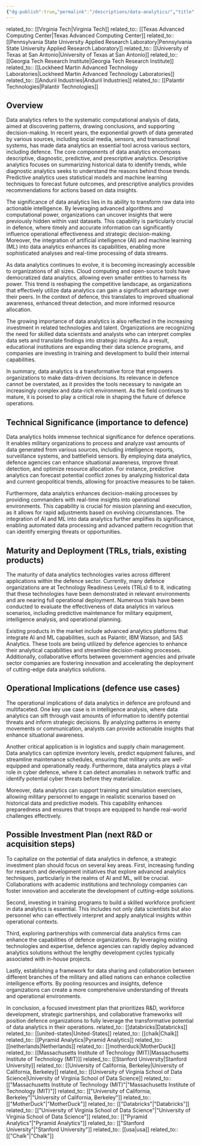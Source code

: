 ```yaml
---
{"dg-publish":true,"permalink":"/descriptions/data-analytics/","title":"data analytics"}
---
```


related_to:: [[Virginia Tech\|Virginia Tech]]
related_to:: [[Texas Advanced Computing Center\|Texas Advanced Computing Center]]
related_to:: [[Pennsylvania State University Applied Research Laboratory\|Pennsylvania State University Applied Research Laboratory]]
related_to:: [[University of Texas at San Antonio\|University of Texas at San Antonio]]
related_to:: [[Georgia Tech Research Institute\|Georgia Tech Research Institute]]
related_to:: [[Lockheed Martin Advanced Technology Laboratories\|Lockheed Martin Advanced Technology Laboratories]]
related_to:: [[Anduril Industries\|Anduril Industries]]
related_to:: [[Palantir Technologies\|Palantir Technologies]]
## Overview
Data analytics refers to the systematic computational analysis of data, aimed at discovering patterns, drawing conclusions, and supporting decision-making. In recent years, the exponential growth of data generated by various sources, including social media, sensors, and transactional systems, has made data analytics an essential tool across various sectors, including defence. The core components of data analytics encompass descriptive, diagnostic, predictive, and prescriptive analytics. Descriptive analytics focuses on summarizing historical data to identify trends, while diagnostic analytics seeks to understand the reasons behind those trends. Predictive analytics uses statistical models and machine learning techniques to forecast future outcomes, and prescriptive analytics provides recommendations for actions based on data insights.

The significance of data analytics lies in its ability to transform raw data into actionable intelligence. By leveraging advanced algorithms and computational power, organizations can uncover insights that were previously hidden within vast datasets. This capability is particularly crucial in defence, where timely and accurate information can significantly influence operational effectiveness and strategic decision-making. Moreover, the integration of artificial intelligence (AI) and machine learning (ML) into data analytics enhances its capabilities, enabling more sophisticated analyses and real-time processing of data streams.

As data analytics continues to evolve, it is becoming increasingly accessible to organizations of all sizes. Cloud computing and open-source tools have democratized data analytics, allowing even smaller entities to harness its power. This trend is reshaping the competitive landscape, as organizations that effectively utilize data analytics can gain a significant advantage over their peers. In the context of defence, this translates to improved situational awareness, enhanced threat detection, and more informed resource allocation.

The growing importance of data analytics is also reflected in the increasing investment in related technologies and talent. Organizations are recognizing the need for skilled data scientists and analysts who can interpret complex data sets and translate findings into strategic insights. As a result, educational institutions are expanding their data science programs, and companies are investing in training and development to build their internal capabilities.

In summary, data analytics is a transformative force that empowers organizations to make data-driven decisions. Its relevance in defence cannot be overstated, as it provides the tools necessary to navigate an increasingly complex and data-rich environment. As the field continues to mature, it is poised to play a critical role in shaping the future of defence operations.

## Technical Significance (importance to defence)
Data analytics holds immense technical significance for defence operations. It enables military organizations to process and analyze vast amounts of data generated from various sources, including intelligence reports, surveillance systems, and battlefield sensors. By employing data analytics, defence agencies can enhance situational awareness, improve threat detection, and optimize resource allocation. For instance, predictive analytics can forecast potential conflict zones by analyzing historical data and current geopolitical trends, allowing for proactive measures to be taken.

Furthermore, data analytics enhances decision-making processes by providing commanders with real-time insights into operational environments. This capability is crucial for mission planning and execution, as it allows for rapid adjustments based on evolving circumstances. The integration of AI and ML into data analytics further amplifies its significance, enabling automated data processing and advanced pattern recognition that can identify emerging threats or opportunities.

## Maturity and Deployment (TRLs, trials, existing products)
The maturity of data analytics technologies varies across different applications within the defence sector. Currently, many defence organizations are at Technology Readiness Levels (TRLs) 6 to 8, indicating that these technologies have been demonstrated in relevant environments and are nearing full operational deployment. Numerous trials have been conducted to evaluate the effectiveness of data analytics in various scenarios, including predictive maintenance for military equipment, intelligence analysis, and operational planning.

Existing products in the market include advanced analytics platforms that integrate AI and ML capabilities, such as Palantir, IBM Watson, and SAS Analytics. These tools are being utilized by defence agencies to enhance their analytical capabilities and streamline decision-making processes. Additionally, collaborative efforts between government agencies and private sector companies are fostering innovation and accelerating the deployment of cutting-edge data analytics solutions.

## Operational Implications (defence use cases)
The operational implications of data analytics in defence are profound and multifaceted. One key use case is in intelligence analysis, where data analytics can sift through vast amounts of information to identify potential threats and inform strategic decisions. By analyzing patterns in enemy movements or communication, analysts can provide actionable insights that enhance situational awareness.

Another critical application is in logistics and supply chain management. Data analytics can optimize inventory levels, predict equipment failures, and streamline maintenance schedules, ensuring that military units are well-equipped and operationally ready. Furthermore, data analytics plays a vital role in cyber defence, where it can detect anomalies in network traffic and identify potential cyber threats before they materialize.

Moreover, data analytics can support training and simulation exercises, allowing military personnel to engage in realistic scenarios based on historical data and predictive models. This capability enhances preparedness and ensures that troops are equipped to handle real-world challenges effectively.

## Possible Investment Plan (next R&D or acquisition steps)
To capitalize on the potential of data analytics in defence, a strategic investment plan should focus on several key areas. First, increasing funding for research and development initiatives that explore advanced analytics techniques, particularly in the realms of AI and ML, will be crucial. Collaborations with academic institutions and technology companies can foster innovation and accelerate the development of cutting-edge solutions.

Second, investing in training programs to build a skilled workforce proficient in data analytics is essential. This includes not only data scientists but also personnel who can effectively interpret and apply analytical insights within operational contexts.

Third, exploring partnerships with commercial data analytics firms can enhance the capabilities of defence organizations. By leveraging existing technologies and expertise, defence agencies can rapidly deploy advanced analytics solutions without the lengthy development cycles typically associated with in-house projects.

Lastly, establishing a framework for data sharing and collaboration between different branches of the military and allied nations can enhance collective intelligence efforts. By pooling resources and insights, defence organizations can create a more comprehensive understanding of threats and operational environments.

In conclusion, a focused investment plan that prioritizes R&D, workforce development, strategic partnerships, and collaborative frameworks will position defence organizations to fully leverage the transformative potential of data analytics in their operations.
related_to:: [[databricks\|Databricks]]
related_to:: [[united-states\|United-States]]
related_to:: [[chalk\|Chalk]]
related_to:: [[Pyramid Analytics\|Pyramid Analytics]]
related_to:: [[netherlands\|Netherlands]]
related_to:: [[motherduck\|MotherDuck]]
related_to:: [[Massachusetts Institute of Technology (MIT)\|Massachusetts Institute of Technology (MIT)]]
related_to:: [[Stanford University\|Stanford University]]
related_to:: [[University of California, Berkeley\|University of California, Berkeley]]
related_to:: [[University of Virginia School of Data Science\|University of Virginia School of Data Science]]
related_to:: [["Massachusetts Institute of Technology (MIT)"\|"Massachusetts Institute of Technology (MIT)"]]
related_to:: [["University of California, Berkeley"\|"University of California, Berkeley"]]
related_to:: [["MotherDuck"\|"MotherDuck"]]
related_to:: [["Databricks"\|"Databricks"]]
related_to:: [["University of Virginia School of Data Science"\|"University of Virginia School of Data Science"]]
related_to:: [["Pyramid Analytics"\|"Pyramid Analytics"]]
related_to:: [["Stanford University"\|"Stanford University"]]
related_to:: [[usa\|usa]]
related_to:: [["Chalk"\|"Chalk"]]
